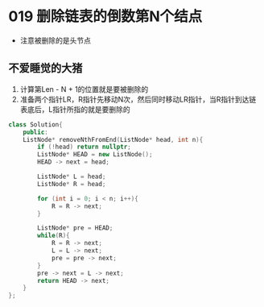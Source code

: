 # 019 删除链表的倒数第N个结点

- 注意被删除的是头节点

## 不爱睡觉的大猪

1. 计算第Len - N + 1的位置就是要被删除的
2. 准备两个指针LR，R指针先移动N次，然后同时移动LR指针，当R指针到达链表底后，L指针所指的就是要删除的

```C++
class Solution{
    public:
    ListNode* removeNthFromEnd(ListNode* head, int n){
        if (!head) return nullptr;
        ListNode* HEAD = new ListNode();
        HEAD -> next = head;

        ListNode* L = head;
        ListNode* R = head;

        for (int i = 0; i < n; i++){
            R = R -> next;
        }

        ListNode* pre = HEAD;
        while(R){
            R = R -> next;
            L = L -> next;
            pre = pre -> next;
        }
        pre -> next = L -> next;
        return HEAD -> next;
    }
};
```
